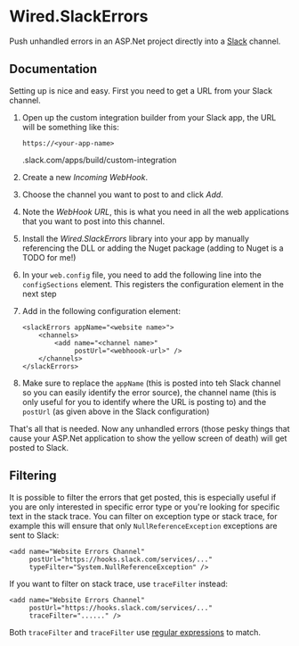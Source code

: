 # Wired.SlackErrors #

Push unhandled errors in an ASP.Net project directly into a [Slack](https://slack.com) channel.

## Documentation ##

Setting up is nice and easy. First you need to get a URL from your Slack channel.

1.  Open up the custom integration builder from your Slack app, the URL will be something like this:

        https://<your-app-name>
    .slack.com/apps/build/custom-integration

2.  Create a new _Incoming WebHook_.
3.  Choose the channel you want to post to and click _Add_.
4.  Note the _WebHook URL_, this is what you need in all the web applications that you want to post into this channel.
5.  Install the _Wired.SlackErrors_ library into your app by manually referencing the DLL or adding the Nuget package (adding to Nuget is a TODO for me!)
6.  In your `web.config` file, you need to add the following line into the `configSections` element. This registers the configuration element in the next step

    <section name="slackErrors" type="Wired.SlackErrors.Module.Configuration.SlackErrorsConfiguration, Wired.SlackErrors.Module" />

7.  Add in the following configuration element:

        <slackErrors appName="<website name>">
            <channels>
                <add name="<channel name>"
                     postUrl="<webhoook-url>" />
            </channels>
        </slackErrors>

8. Make sure to replace the `appName` (this is posted into teh Slack channel so you can easily identify the error source), the channel name (this is only useful for you to identify where the URL is posting to) and the `postUrl` (as given above in the Slack configuration)

That's all that is needed. Now any unhandled errors (those pesky things that cause your ASP.Net application to show the yellow screen of death) will get posted to Slack.

## Filtering ##

It is possible to filter the errors that get posted, this is especially useful if you are only interested in specific error type or you're looking for specific text in the stack trace. You can filter on exception type or stack trace, for example this will ensure that only `NullReferenceException` exceptions are sent to Slack:

    <add name="Website Errors Channel" 
         postUrl="https://hooks.slack.com/services/..." 
         typeFilter="System.NullReferenceException" />

If you want to filter on stack trace, use `traceFilter` instead:

    <add name="Website Errors Channel" 
         postUrl="https://hooks.slack.com/services/..." 
         traceFilter="......" />

Both `traceFilter` and `traceFilter` use [regular expressions](https://msdn.microsoft.com/en-us/library/system.text.regularexpressions.regex(v=vs.110).aspx) to match.
